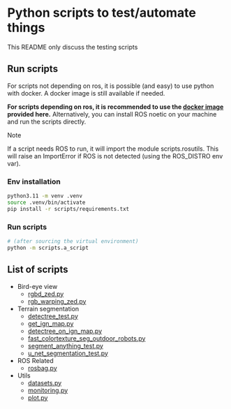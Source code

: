 Python scripts to test/automate things
===

This README only discuss the testing scripts

## Run scripts

For scripts not depending on ros, it is possible (and easy) to use
python with docker. A docker image is still available if needed.

**For scripts depending on ros, it is recommended to use the [docker image](../docker/README.md) provided here.**
Alternatively, you can install ROS noetic on your machine and run the scripts directly.

> [!NOTE]
> If a script needs ROS to run, it will import the module scripts.rosutils. This will raise an ImportError if ROS is not
> detected (using the ROS_DISTRO env var).

### Env installation

```sh
python3.11 -m venv .venv
source .venv/bin/activate
pip install -r scripts/requirements.txt
```

### Run scripts

```sh
# (after sourcing the virtual environment)
python -m scripts.a_script
```

## List of scripts

- Bird-eye view
    - [rgbd_zed.py](bev/rgbd_zed.py)
    - [rgb_warping_zed.py](bev/rgb_warping_zed.py)
- Terrain segmentation
    - [detectree_test.py](terrain_segmentation/detectree_test.py)
    - [get_ign_map.py](terrain_segmentation/get_ign_map.py)
    - [detectree_on_ign_map.py](terrain_segmentation/detectree_on_ign_map.py)
    - [fast_colortexture_seg_outdoor_robots.py](terrain_segmentation/fast_colortexture_seg_outdoor_robots.py)
    - [segment_anything_test.py](terrain_segmentation/segment_anything_test.py)
    - [u_net_segmentation_test.py](terrain_segmentation/u_net_segmentation_test.py)
- ROS Related
    - [rosbag.py](rosutils/rosbag.py)
- Utils
    - [datasets.py](utils/datasets.py)
    - [monitoring.py](utils/monitoring.py)
    - [plot.py](utils/plot.py)
